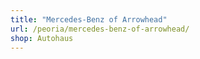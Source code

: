 ```yaml
---
title: "Mercedes-Benz of Arrowhead"
url: /peoria/mercedes-benz-of-arrowhead/
shop: Autohaus
---
```

